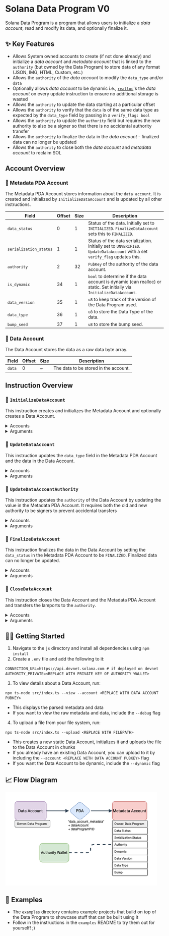 # Solana Data Program V0

Solana Data Program is a program that allows users to initialize a _data account_, read and modify its data, and optionally finalize it.

## ✨ Key Features

- Allows System owned accounts to create (if not done already) and initialize a _data account_ and _metadata account_ that is linked to the `authority` (but owned by the Data Program) to store data of any format (JSON, IMG, HTML, Custom, etc.)
- Allows the `authority` of the _data account_ to modify the `data_type` and/or `data`
- Optionally allows _data account_ to be dynamic i.e., [`realloc`](https://docs.rs/solana-sdk/latest/solana_sdk/account_info/struct.AccountInfo.html#method.realloc)'s the _data account_ on every update instruction to ensure no additional storage is wasted
- Allows the `authority` to update the data starting at a particular offset
- Allows the `authority` to verify that the `data` is of the same data type as expected by the `data_type` field by passing in a `verify_flag: bool`
- Allows the `authority` to update the `authority` field but requires the new authority to also be a signer so that there is no accidental authority transfer
- Allows the `authority` to finalize the data in the _data account_ - finalized data can no longer be updated
- Allows the `authority` to close both the _data account_ and _metadata account_ to reclaim SOL

## Account Overview

### 📄 Metadata PDA Account

The Metadata PDA Account stores information about the `data account`. It is created and initialized by `InitializeDataAccount` and is updated by all other instructions.

| Field                  | Offset | Size | Description                                                                                                                 |
| ---------------------- | ------ | ---- | --------------------------------------------------------------------------------------------------------------------------- |
| `data_status`          | 0      | 1    | Status of the data. Initially set to `INITIALIZED`. `FinalizeDataAccount` sets this to `FINALIZED`.                         |
| `serialization_status` | 1      | 1    | Status of the data serialization. Initially set to `UNVERIFIED`. `UpdateDataAccount` with a set `verify_flag` updates this. |
| `authority`            | 2      | 32   | `PubKey` of the authority of the data account.                                                                              |
| `is_dynamic`           | 34     | 1    | `bool` to determine if the data account is dynamic (can realloc) or static. Set initially via `InitializeDataAccount`.      |
| `data_version`         | 35     | 1    | `u8` to keep track of the version of the Data Program used.                                                                 |
| `data_type`            | 36     | 1    | `u8` to store the Data Type of the data.                                                                                    |
| `bump_seed`            | 37     | 1    | `u8` to store the bump seed.                                                                                                |

### 📄 Data Account

The Data Account stores the data as a raw data byte array.

| Field  | Offset | Size | Description                           |
| ------ | ------ | ---- | ------------------------------------- |
| `data` | 0      | ~    | The data to be stored in the account. |

## Instruction Overview

### 📄 `InitializeDataAccount`

This instruction creates and initializes the Metadata Account and optionally creates a Data Account.

<details>
  <summary>Accounts</summary>

| Name             | Writable | Signer | Description                                                                                    |
| ---------------- | :------: | :----: | ---------------------------------------------------------------------------------------------- |
| `feepayer`       |    ✅    |   ✅   | Payer of the transaction.                                                                      |
| `data`           |    ✅    |   ✅   | The account that will contain the data. Can be created prior to this instruction.              |
| `pda`            |    ✅    |        | The PDA account that will be created and initialized by this instruction to hold the metadata. |
| `system_program` |          |        | The Solana System Program ID.                                                                  |

</details>

<details>
  <summary>Arguments</summary>

| Argument     | Offset | Size | Description                                                                                                                        |
| ------------ | ------ | ---- | ---------------------------------------------------------------------------------------------------------------------------------- |
| `authority`  | 0      | 32   | The `PubKey` of the data account authority.                                                                                        |
| `space`      | 32     | 64   | The initial space taken by the data account. If the data account is created prior to this instruction, this value will be ignored. |
| `is_dynamic` | 96     | 1    | The flag that sets the data account to be dynamic or static. A dynamic data account can realloc up or down.                        |
| `is_created` | 97     | 1    | The flag that determines whether the data account would need to be created in this instruction.                                    |
| `debug`      | 98     | 1    | The flag that determines whether the instruction should output debug logs.                                                         |

</details>

### 📄 `UpdateDataAccount`

This instruction updates the `data_type` field in the Metadata PDA Account and the data in the Data Account.

<details>
  <summary>Accounts</summary>

| Name             | Writable | Signer | Description                                 |
| ---------------- | :------: | :----: | ------------------------------------------- |
| `authority`      |    ✅    |   ✅   | The Authority of the Data Account.          |
| `data`           |    ✅    |        | The account that contains the data.         |
| `pda`            |    ✅    |        | The PDA account that contains the metadata. |
| `system_program` |          |        | The Solana System Program ID.               |

</details>

<details>
  <summary>Arguments</summary>

| Argument       | Offset | Size | Description                                                                                                                                                                                                                                                                     |
| -------------- | ------ | ---- | ------------------------------------------------------------------------------------------------------------------------------------------------------------------------------------------------------------------------------------------------------------------------------- |
| `data_type`    | 0      | 1    | The data type of the `data`.                                                                                                                                                                                                                                                    |
| `data`         | 1      | ~    | The new data (stored as `Vec<u8>`) to be written. **Note:** since the `data` field is an array of variable length, the byte position of any field that follows cannot be guaranteed.                                                                                            |
| `offset`       | ~      | 64   | The offset from where to start writing the new data.                                                                                                                                                                                                                            |
| `realloc_down` | ~      | 1    | The flag that determines whether the data account should realloc down if the writing of the new data leads to unused space. This value is ignored if the data account is static.                                                                                                |
| `verify_flag`  | ~      | 1    | The flag that determines whether the data should be verified that it conforms to its `data_type`. If the data type can be verified, the `serialization_status` will be set to `VERIFIED` or `FAILED` depending on the verification result. Otherwise it is set to `UNVERIFIED`. |
| `debug`        | ~      | 1    | The flag that determines whether the instruction should output debug logs.                                                                                                                                                                                                      |

</details>

### 📄 `UpdateDataAccountAuthority`

This instruction updates the `authority` of the Data Account by updating the value in the Metadata PDA Account. It requires both the old and new authority to be signers to prevent accidental transfers

<details>
  <summary>Accounts</summary>

| Name            | Writable | Signer | Description                                 |
| --------------- | :------: | :----: | ------------------------------------------- |
| `old_authority` |          |   ✅   | The old Authority of the Data Account.      |
| `data`          |          |        | The account that contains the data.         |
| `pda`           |    ✅    |        | The PDA account that contains the metadata. |
| `new_authority` |          |   ✅   | The new Authority of the Data Account.      |

</details>

<details>
  <summary>Arguments</summary>

| Argument | Offset | Size | Description                                                                |
| -------- | ------ | ---- | -------------------------------------------------------------------------- |
| `debug`  | 0      | 1    | The flag that determines whether the instruction should output debug logs. |

</details>

### 📄 `FinalizeDataAccount`

This instruction finalizes the data in the Data Account by setting the `data_status` in the Metadata PDA Account to be `FINALIZED`. Finalized data can no longer be updated.

<details>
  <summary>Accounts</summary>

| Name        | Writable | Signer | Description                                 |
| ----------- | :------: | :----: | ------------------------------------------- |
| `authority` |          |   ✅   | The Authority of the Data Account.          |
| `data`      |          |        | The account that contains the data.         |
| `pda`       |    ✅    |        | The PDA account that contains the metadata. |

</details>

<details>
  <summary>Arguments</summary>

| Argument | Offset | Size | Description                                                                |
| -------- | ------ | ---- | -------------------------------------------------------------------------- |
| `debug`  | 0      | 1    | The flag that determines whether the instruction should output debug logs. |

</details>

### 📄 `CloseDataAccount`

This instruction closes the Data Account and the Metadata PDA Account and transfers the lamports to the `authority`.

<details>
  <summary>Accounts</summary>

| Name        | Writable | Signer | Description                                 |
| ----------- | :------: | :----: | ------------------------------------------- |
| `authority` |    ✅    |   ✅   | The Authority of the Data Account.          |
| `data`      |    ✅    |        | The account that contains the data.         |
| `pda`       |    ✅    |        | The PDA account that contains the metadata. |

</details>

<details>
  <summary>Arguments</summary>

| Argument | Offset | Size | Description                                                                |
| -------- | ------ | ---- | -------------------------------------------------------------------------- |
| `debug`  | 0      | 1    | The flag that determines whether the instruction should output debug logs. |

</details>

## 🧑‍💻 Getting Started

1. Navigate to the `js` directory and install all dependencies using `npm install`
2. Create a `.env` file and add the following to it:

```
CONNECTION_URL=https://api.devnet.solana.com # if deployed on devnet
AUTHORITY_PRIVATE=<REPLACE WITH PRIVATE KEY OF AUTHORITY WALLET>
```

3. To view details about a Data Account, run:

```
npx ts-node src/index.ts --view --account <REPLACE WITH DATA ACCOUNT PUBKEY>
```

- This displays the parsed metadata and data
- If you want to view the raw metadata and data, include the `--debug` flag

4. To upload a file from your file system, run:

```
npx ts-node src/index.ts --upload <REPLACE WITH FILEPATH>
```

- This creates a new static Data Account, initializes it and uploads the file to the Data Account in chunks
- If you already have an existing Data Account, you can upload to it by including the `--account <REPLACE WITH DATA ACCOUNT PUBKEY>` flag
- If you want the Data Account to be dynamic, include the `--dynamic` flag

## 📈 Flow Diagram

![flow-diagram](./static/FlowDiagram.png)

## 🚀 Examples

- The `examples` directory contains example projects that build on top of the Data Program to showcase stuff that can be built using it
- Follow in the instructions in the `examples` README to try them out for yourself! ;)
